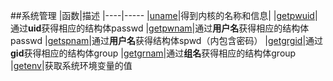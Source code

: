 
##系统管理
|函数|描述
|----|-----
|[uname](uname.md)|得到内核的名称和信息|
|[getpwuid](getpwuid.md)|通过**uid**获得相应的结构体passwd
|[getpwnam]()|通过**用户名**获得相应的结构体passwd
|[getspnam]()|通过**用户名**获得结构体spwd（内包含密码）
|[getgrgid](getgrgid.md)|通过**gid**获得相应的结构体group
|[getgrnam]()|通过**组名**获得相应的结构体group
|[getenv]()|获取系统环境变量的值
